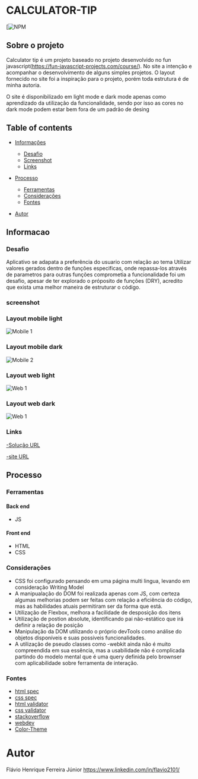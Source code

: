 # CALCULATOR-TIP

[![NPM](https://github.com/flavi2101/calculator-tip/blob/master/LICENSE)

## Sobre o projeto

Calculator tip  é um projeto baseado no projeto desenvolvido no fun javascript(https://fun-javascript-projects.com/course/). No site a intenção e acompanhar o desenvolvimento de alguns simples projetos. O layout fornecido no site foi a inspiração para o projeto, porém toda estrutura é de minha autoria.

O site é disponibilizado em light mode e dark mode apenas como aprendizado da utilização da funcionalidade, sendo por isso as cores no dark mode podem estar bem fora de um padrão de desing


## Table of contents

- [Informações](#informacao)
  - [Desafio](#desafio)
  - [Screenshot](#screenshot)
  - [Links](#links)
- [Processo](#processo)
  - [Ferramentas](#ferramentas)
  - [Considerações](#considerações)
  - [Fontes](#fontes)

- [Autor](#autor)


## Informacao

### Desafio

Aplicativo se adapata a preferência do usuario com relação ao tema
Utilizar valores gerados dentro de funções especificas, onde repassa-los através de parametros para outras funções comprometia a funcionalidade foi um desafio, apesar de ter explorado o próposito de funções (DRY), acredito que exista uma melhor maneira de estruturar o código.

### screenshot

### Layout mobile light
![Mobile 1](https://github.com/flavi2101/calculator-tip/blob/master/screenshots/mobile-light-mode.PNG)


### Layout mobile dark
![Mobile 2](https://github.com/flavi2101/calculator-tip/blob/master/screenshots/mobile-dark-mode.PNG)


### Layout web light
![Web 1](https://github.com/flavi2101/calculator-tip/blob/master/screenshots/desktop-light-mode.PNG)

### Layout web dark
![Web 1](https://github.com/flavi2101/calculator-tip/blob/master/screenshots/desktop-dark-mode.PNG)

### Links

[-Solução URL](https://github.com/flavi2101/calculator-tip)

[-site URL](https://flavi2101.github.io/calculator-tip/)


## Processo

### Ferramentas

#### Back end
- JS

#### Front end
- HTML
- CSS


### Considerações
- CSS foi configurado pensando em uma página multi lingua, levando em consideração Writing Model
- A manipualação do DOM foi realizada apenas com JS, com certeza algumas melhorias podem ser feitas com relação a eficiência do código, mas as habilidades atuais permitiram ser da forma que está.
- Utilização de Flexbox, melhora a facilidade de desposição dos itens
- Utilização de postion absolute, identificando pai não-estático que irá definir a relação de posição
- Manipulação da DOM utilizando o próprio devTools como análise do objetos disponíveis e suas possiveis funcionalidades.
- A utilização de pseudo classes como -webkit ainda não é muito compreendida em sua essência, mas a usabilidade não é complicada partindo do modelo mental que é uma query definida pelo brownser com aplicabilidade sobre ferramenta de interação.

### Fontes
- [html spec](https://html.spec.whatwg.org/)
- [css spec](https://www.w3.org/Style/CSS/)
- [html validator](https://validator.w3.org/#validate_by_input)
- [css validator](https://jigsaw.w3.org/css-validator/#validate_by_input)
- [stackoverflow](https://stackoverflow.com/questions/70845195/define-dark-mode-for-both-a-class-and-a-media-query-without-repeat-css-custom-p)
- [webdev](https://web.dev/color-scheme/)
- [Color-Theme](https://css-tricks.com/a-dry-approach-to-color-themes-in-css/)


# Autor
Flávio Henrique Ferreira Júnior
https://www.linkedin.com/in/flavio2101/
